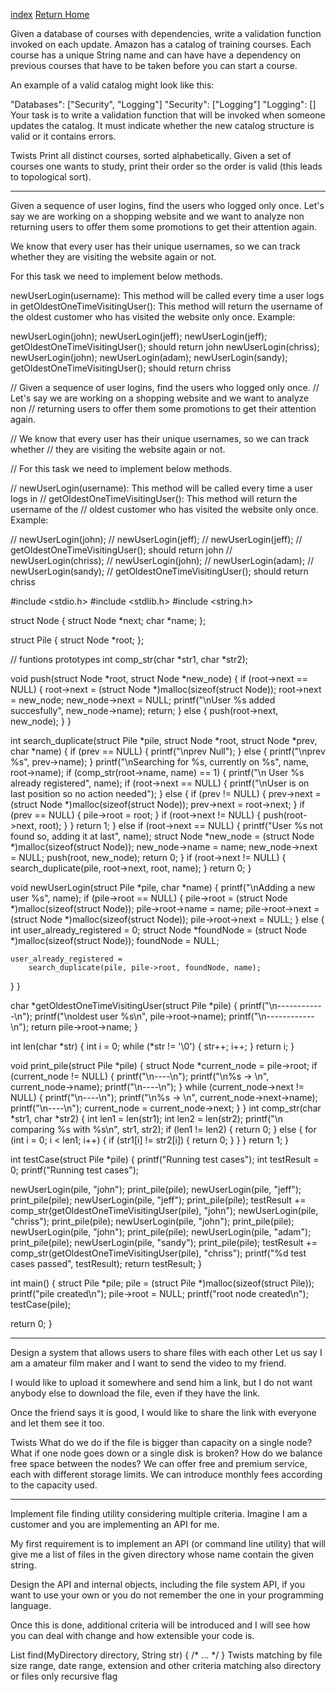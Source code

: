 [index](index)
[Return Home](../index.md)

Given a database of courses with dependencies, write a validation function invoked on each update.
Amazon has a catalog of training courses. Each course has a unique String name and can have have a dependency on previous courses that have to be taken before you can start a course.

An example of a valid catalog might look like this:

"Databases": ["Security", "Logging"]
"Security": ["Logging"]
"Logging": []
Your task is to write a validation function that will be invoked when someone updates the catalog. It must indicate whether the new catalog structure is valid or it contains errors.

Twists
Print all distinct courses, sorted alphabetically.
Given a set of courses one wants to study, print their order so the order is valid (this leads to topological sort).


___


Given a sequence of user logins, find the users who logged only once.
Let's say we are working on a shopping website and we want to analyze non returning users to offer them some promotions to get their attention again.

We know that every user has their unique usernames, so we can track whether they are visiting the website again or not.

For this task we need to implement below methods.

newUserLogin(username): This method will be called every time a user logs in
getOldestOneTimeVisitingUser(): This method will return the username of the oldest customer who has visited the website only once.
Example:

newUserLogin(john);
newUserLogin(jeff);
newUserLogin(jeff);
getOldestOneTimeVisitingUser(); should return john
newUserLogin(chriss);
newUserLogin(john);
newUserLogin(adam);
newUserLogin(sandy);
getOldestOneTimeVisitingUser(); should return chriss




// Given a sequence of user logins, find the users who logged only once.
// Let's say we are working on a shopping website and we want to analyze non
// returning users to offer them some promotions to get their attention again.

// We know that every user has their unique usernames, so we can track whether
// they are visiting the website again or not.

// For this task we need to implement below methods.

// newUserLogin(username): This method will be called every time a user logs in
// getOldestOneTimeVisitingUser(): This method will return the username of the
// oldest customer who has visited the website only once. Example:

// newUserLogin(john);
// newUserLogin(jeff);
// newUserLogin(jeff);
// getOldestOneTimeVisitingUser(); should return john
// newUserLogin(chriss);
// newUserLogin(john);
// newUserLogin(adam);
// newUserLogin(sandy);
// getOldestOneTimeVisitingUser(); should return chriss

#include <stdio.h>
#include <stdlib.h>
#include <string.h>

struct Node {
  struct Node *next;
  char *name;
};

struct Pile {
  struct Node *root;
};

// funtions prototypes
int comp_str(char *str1, char *str2);

void push(struct Node *root, struct Node *new_node) {
  if (root->next == NULL) {
    root->next = (struct Node *)malloc(sizeof(struct Node));
    root->next = new_node;
    new_node->next = NULL;
    printf("\nUser %s added succesfully", new_node->name);
    return;
  } else {
    push(root->next, new_node);
  }
}

int search_duplicate(struct Pile *pile, struct Node *root, struct Node *prev,
                     char *name) {
  if (prev == NULL) {
    printf("\nprev Null");
  } else {
    printf("\nprev %s", prev->name);
  }
  printf("\nSearching for %s, currently on %s", name, root->name);
  if (comp_str(root->name, name) == 1) {
    printf("\n User %s already registered", name);
    if (root->next == NULL) {
      printf("\nUser is on last position so no action needed");
    } else {
      if (prev != NULL) {
        prev->next = (struct Node *)malloc(sizeof(struct Node));
        prev->next = root->next;
      }
      if (prev == NULL) {
        pile->root = root;
      }
      if (root->next != NULL) {
        push(root->next, root);
      }
    }
    return 1;
  } else if (root->next == NULL) {
    printf("User %s not found so, adding it at last", name);
    struct Node *new_node = (struct Node *)malloc(sizeof(struct Node));
    new_node->name = name;
    new_node->next = NULL;
    push(root, new_node);
    return 0;
  }
  if (root->next != NULL) {
    search_duplicate(pile, root->next, root, name);
  }
  return 0;
}

void newUserLogin(struct Pile *pile, char *name) {
  printf("\nAdding a new user %s", name);
  if (pile->root == NULL) {
    pile->root = (struct Node *)malloc(sizeof(struct Node));
    pile->root->name = name;
    pile->root->next = (struct Node *)malloc(sizeof(struct Node));
    pile->root->next = NULL;
  } else {
    int user_already_registered = 0;
    struct Node *foundNode = (struct Node *)malloc(sizeof(struct Node));
    foundNode = NULL;

    user_already_registered =
        search_duplicate(pile, pile->root, foundNode, name);
  }
}

char *getOldestOneTimeVisitingUser(struct Pile *pile) {
  printf("\n------------\n");
  printf("\noldest user %s\n", pile->root->name);
  printf("\n------------\n");
  return pile->root->name;
}

int len(char *str) {
  int i = 0;
  while (*str != '\0') {
    str++;
    i++;
  }
  return i;
}

void print_pile(struct Pile *pile) {
  struct Node *current_node = pile->root;
  if (current_node != NULL) {
    printf("\n----\n");
    printf("\n%s -> \n", current_node->name);
    printf("\n----\n");
  }
  while (current_node->next != NULL) {
    printf("\n----\n");
    printf("\n%s -> \n", current_node->next->name);
    printf("\n----\n");
    current_node = current_node->next;
  }
}
int comp_str(char *str1, char *str2) {
  int len1 = len(str1);
  int len2 = len(str2);
  printf("\n comparing %s with %s\n", str1, str2);
  if (len1 != len2) {
    return 0;
  } else {
    for (int i = 0; i < len1; i++) {
      if (str1[i] != str2[i]) {
        return 0;
      }
    }
  }
  return 1;
}

int testCase(struct Pile *pile) {
  printf("Running test cases");
  int testResult = 0;
  printf("Running test cases");

  newUserLogin(pile, "john");
  print_pile(pile);
  newUserLogin(pile, "jeff");
  print_pile(pile);
  newUserLogin(pile, "jeff");
  print_pile(pile);
  testResult += comp_str(getOldestOneTimeVisitingUser(pile), "john");
  newUserLogin(pile, "chriss");
  print_pile(pile);
  newUserLogin(pile, "john");
  print_pile(pile);
  newUserLogin(pile, "john");
  print_pile(pile);
  newUserLogin(pile, "adam");
  print_pile(pile);
  newUserLogin(pile, "sandy");
  print_pile(pile);
  testResult += comp_str(getOldestOneTimeVisitingUser(pile), "chriss");
  printf("%d test cases passed", testResult);
  return testResult;
}

int main() {
  struct Pile *pile;
  pile = (struct Pile *)malloc(sizeof(struct Pile));
  printf("pile created\n");
  pile->root = NULL;
  printf("root node created\n");
  testCase(pile);

  return 0;
}

___

Design a system that allows users to share files with each other
Let us say I am a amateur film maker and I want to send the video to my friend.

I would like to upload it somewhere and send him a link, but I do not want anybody else to download the file, even if they have the link.

Once the friend says it is good, I would like to share the link with everyone and let them see it too.

Twists
What do we do if the file is bigger than capacity on a single node?
What if one node goes down or a single disk is broken?
How do we balance free space between the nodes?
We can offer free and premium service, each with different storage limits.
We can introduce monthly fees according to the capacity used.


___


Implement file finding utility considering multiple criteria.
Imagine I am a customer and you are implementing an API for me.

My first requirement is to implement an API (or command line utility) that will give me a list of files in the given directory whose name contain the given string.

Design the API and internal objects, including the file system API, if you want to use your own or you do not remember the one in your programming language.

Once this is done, additional criteria will be introduced and I will see how you can deal with change and how extensible your code is.

List<MyFile> find(MyDirectory directory, String str) { /* ... */ }
Twists
matching by file size range, date range, extension and other criteria
matching also directory or files only
recursive flag
